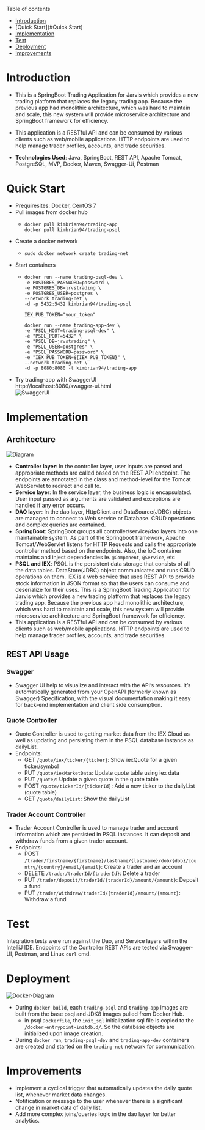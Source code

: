 Table of contents
* [Introduction](#Introduction)
* [Quick Start](#Quick Start)
* [Implementation](#Implementation)
* [Test](#Test)
* [Deployment](#Deployment)
* [Improvements](#Improvements)

# Introduction
- This is a SpringBoot Trading Application for Jarvis which provides a new trading platform that replaces the legacy trading app. Because the previous app had monolithic architecture, 
  which was hard to maintain and scale, this new system will provide microservice architecture and SpringBoot framework for efficiency.
- This application is a RESTful API and can be consumed by various clients such as web/mobile applications. HTTP endpoints are used to help manage trader profiles, accounts, and trade securities.

- **Technologies Used**: Java, SpringBoot, REST API, Apache Tomcat, PostgreSQL, MVP, Docker, Maven, Swagger-Ui, Postman

# Quick Start
- Prequiresites: Docker, CentOS 7
- Pull images from docker hub
    - ```shell script
      docker pull kimbrian94/trading-app
      docker pull kimbrian94/trading-psql
      ```
- Create a docker network
    - ```
      sudo docker network create trading-net
      ```
- Start containers
    - ```shell script
      docker run --name trading-psql-dev \
      -e POSTGRES_PASSWORD=password \
      -e POSTGRES_DB=jrvstrading \
      -e POSTGRES_USER=postgres \
      --network trading-net \
      -d -p 5432:5432 kimbrian94/trading-psql
      ```
      ```shell script
      IEX_PUB_TOKEN="your_token"
      ```
      ```shell script
      docker run --name trading-app-dev \
      -e "PSQL_HOST=trading-psql-dev" \
      -e "PSQL_PORT=5432" \
      -e "PSQL_DB=jrvstrading" \
      -e "PSQL_USER=postgres" \
      -e "PSQL_PASSWORD=password" \
      -e "IEX_PUB_TOKEN=${IEX_PUB_TOKEN}" \
      --network trading-net \
      -d -p 8080:8080 -t kimbrian94/trading-app
      ```
- Try trading-app with SwaggerUI <br> http://localhost:8080/swagger-ui.html <br>
![SwaggerUI](asset/swagger-ex.png)


# Implementation
## Architecture
![Diagram](asset/trading.png)
- **Controller layer**: In the controller layer, user inputs are parsed and appropriate methods are called based on the REST API endpoint.
    The endpoints are annotated in the class and method-level for the Tomcat WebServlet to redirect and call to.
- **Service layer**: In the service layer, the business logic is encapsulated. User input passed as arguments are validated and exceptions are handled if any error occurs.
- **DAO layer**: In the dao layer, HttpClient and DataSource(JDBC) objects are managed to connect to Web service or Database. CRUD operations and complex queries are contained. 
- **SpringBoot**: SpringBoot groups all controller/service/dao layers into one maintainable system. As part of the Springboot framework, Apache Tomcat/WebServlet listens for HTTP Requests
    and calls the appropriate controller method based on the endpoints. Also, the IoC container maintains and inject dependencies ie. `@Component`, `@Service`, etc
- **PSQL and IEX**: PSQL is the persistent data storage that consists of all the data tables. DataStore(JDBC) object communicates and runs CRUD operations on them.
    IEX is a web service that uses REST API to provide stock information in JSON format so that the users can consume and deserialize for their uses.
    This is a SpringBoot Trading Application for Jarvis which provides a new trading platform that replaces the legacy trading app. Because the previous app had monolithic architecture, 
    which was hard to maintain and scale, this new system will provide microservice architecture and SpringBoot framework for efficiency.
- This application is a RESTful API and can be consumed by various clients such as web/mobile applications. HTTP endpoints are used to help manage trader profiles, accounts, and trade securities.


## REST API Usage
### Swagger
- Swagger UI help to visualize and interact with the API’s resources. It’s automatically generated from your OpenAPI (formerly known as Swagger) Specification, with the visual documentation making it easy for back-end implementation and client side consumption.
### Quote Controller
- Quote Controller is used to getting market data from the IEX Cloud as well as updating and persisting them in the PSQL database instance as dailyList.
- Endpoints:
  - GET `/quote/iex/ticker/{ticker}`: Show iexQuote for a given ticker/symbol
  - PUT `/quote/iexMarketData`: Update quote table using iex data
  - PUT `/quote/`: Update a given quote in the quote table
  - POST `/quote/tickerId/{tickerId}`: Add a new ticker to the dailyList (quote table)
  - GET `/quote/dailyList`: Show the dailyList
### Trader Account Controller
- Trader Account Controller is used to manage trader and account information which are persisted in PSQL instances. It can deposit and withdraw funds from a given trader account. 
- Endpoints:
  - POST `/trader/firstname/{firstname}/lastname/{lastname}/dob/{dob}/country/{country}/email/{email}`: Create a trader and an account
  - DELETE `/trader/traderId/{traderId}`: Delete a trader
  - PUT `/trader/deposit/traderId/{traderId}/amount/{amount}`: Deposit a fund
  - PUT `/trader/withdraw/traderId/{traderId}/amount/{amount}`: Withdraw a fund

# Test 
Integration tests were run against the Dao, and Service layers within the IntelliJ IDE.
Endpoints of the Controller REST APIs are tested via Swagger-UI, Postman, and Linux `curl` cmd.

# Deployment
![Docker-Diagram](asset/trading-docker.jpeg)
- During `docker build`, each `trading-psql` and `trading-app` images are built from the base psql and JDK8 images pulled from Docker Hub.
  - in psql `Dockerfile`, the `init_sql` initialization sql file is copied to the `/docker-entrypoint-initdb.d/`. So the database objects are initialized upon image creation.
- During `docker run`, `trading-psql-dev` and `trading-app-dev` containers are created and started on the `trading-net` network for communication.

# Improvements
- Implement a cyclical trigger that automatically updates the daily quote list, whenever market data changes.
- Notification or message to the user whenever there is a significant change in market data of daily list.
- Add more complex joins/queries logic in the dao layer for better analytics.